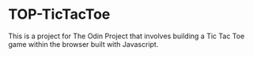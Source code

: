 # TOP-TicTacToe
This is a project for The Odin Project that involves building a Tic Tac Toe game within the browser built with Javascript.
